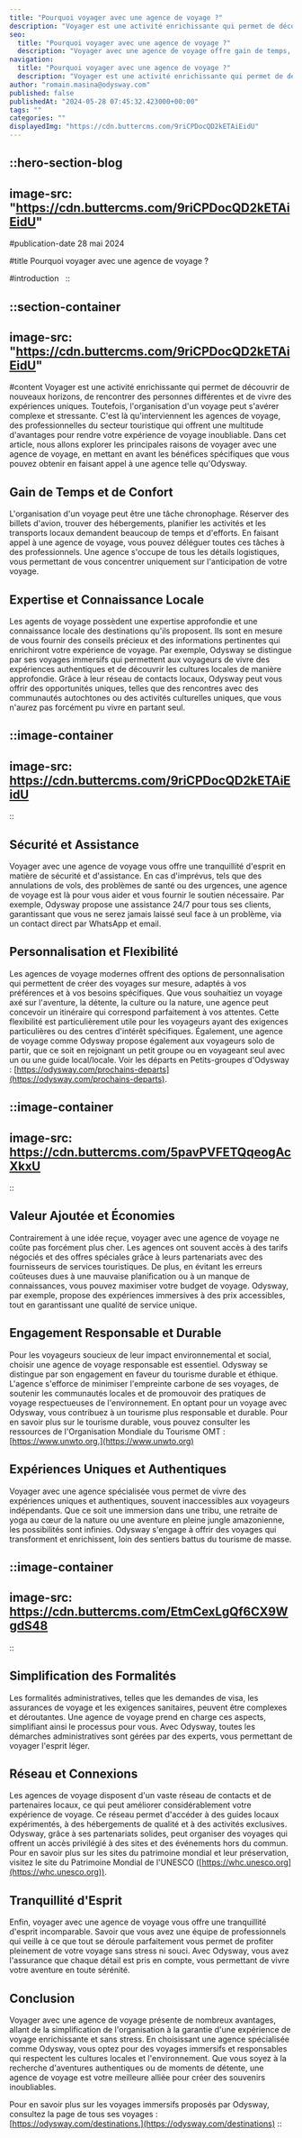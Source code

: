 ```yaml
---
title: "Pourquoi voyager avec une agence de voyage ?"
description: "Voyager est une activité enrichissante qui permet de découvrir de nouveaux horizons, de rencontrer des personnes différentes et de vivre des expériences uniques. Toutefois, l'organisation d'un voyage peut s'avérer complexe et stressante. C'est là qu'interviennent les agences de voyage, des professionnelles du secteur touristique qui offrent une multitude d'avantages pour ..."
seo:
  title: "Pourquoi voyager avec une agence de voyage ?"
  description: "Voyager avec une agence de voyage offre gain de temps, expertise locale, sécurité, personnalisation et économies grâce aux tarifs négociés. Découvrez les avantages d'un voyage organisé pour des expériences uniques, authentiques et responsables."
navigation:
  title: "Pourquoi voyager avec une agence de voyage ?"
  description: "Voyager est une activité enrichissante qui permet de découvrir de nouveaux horizons, de rencontrer des personnes différentes et de vivre des expériences uniques. Toutefois, l'organisation d'un voyage peut s'avérer complexe et stressante. C'est là qu'interviennent les agences de voyage, des professionnelles du secteur touristique qui offrent une multitude d'avantages pour ..."
author: "romain.masina@odysway.com"
published: false
publishedAt: "2024-05-28 07:45:32.423000+00:00"
tags: ""
categories: ""
displayedImg: "https://cdn.buttercms.com/9riCPDocQD2kETAiEidU"
---
```


::hero-section-blog
---
image-src: "https://cdn.buttercms.com/9riCPDocQD2kETAiEidU"
---
#publication-date
28 mai 2024

#title
Pourquoi voyager avec une agence de voyage ?

#introduction
 
::

::section-container
---
image-src: "https://cdn.buttercms.com/9riCPDocQD2kETAiEidU"
---
#content
Voyager est une activité enrichissante qui permet de découvrir de nouveaux horizons, de rencontrer des personnes différentes et de vivre des expériences uniques. Toutefois, l'organisation d'un voyage peut s'avérer complexe et stressante. C'est là qu'interviennent les agences de voyage, des professionnelles du secteur touristique qui offrent une multitude d'avantages pour rendre votre expérience de voyage inoubliable. Dans cet article, nous allons explorer les principales raisons de voyager avec une agence de voyage, en mettant en avant les bénéfices spécifiques que vous pouvez obtenir en faisant appel à une agence telle qu'Odysway.

## Gain de Temps et de Confort

L'organisation d'un voyage peut être une tâche chronophage. Réserver des billets d'avion, trouver des hébergements, planifier les activités et les transports locaux demandent beaucoup de temps et d'efforts. En faisant appel à une agence de voyage, vous pouvez déléguer toutes ces tâches à des professionnels. Une agence s'occupe de tous les détails logistiques, vous permettant de vous concentrer uniquement sur l'anticipation de votre voyage.

## Expertise et Connaissance Locale

Les agents de voyage possèdent une expertise approfondie et une connaissance locale des destinations qu'ils proposent. Ils sont en mesure de vous fournir des conseils précieux et des informations pertinentes qui enrichiront votre expérience de voyage. Par exemple, Odysway se distingue par ses voyages immersifs qui permettent aux voyageurs de vivre des expériences authentiques et de découvrir les cultures locales de manière approfondie. Grâce à leur réseau de contacts locaux, Odysway peut vous offrir des opportunités uniques, telles que des rencontres avec des communautés autochtones ou des activités culturelles uniques, que vous n'aurez pas forcément pu vivre en partant seul.

::image-container
---
image-src: https://cdn.buttercms.com/9riCPDocQD2kETAiEidU
---
::

## Sécurité et Assistance

Voyager avec une agence de voyage vous offre une tranquillité d'esprit en matière de sécurité et d'assistance. En cas d'imprévus, tels que des annulations de vols, des problèmes de santé ou des urgences, une agence de voyage est là pour vous aider et vous fournir le soutien nécessaire. Par exemple, Odysway propose une assistance 24/7 pour tous ses clients, garantissant que vous ne serez jamais laissé seul face à un problème, via un contact direct par WhatsApp et email.

## Personnalisation et Flexibilité

Les agences de voyage modernes offrent des options de personnalisation qui permettent de créer des voyages sur mesure, adaptés à vos préférences et à vos besoins spécifiques. Que vous souhaitiez un voyage axé sur l'aventure, la détente, la culture ou la nature, une agence peut concevoir un itinéraire qui correspond parfaitement à vos attentes. Cette flexibilité est particulièrement utile pour les voyageurs ayant des exigences particulières ou des centres d'intérêt spécifiques. Également, une agence de voyage comme Odysway propose également aux voyageurs solo de partir, que ce soit en rejoignant un petit groupe ou en voyageant seul avec un ou une guide local/locale. Voir les départs en Petits-groupes d'Odysway : [https://odysway.com/prochains-departs](https://odysway.com/prochains-departs).

::image-container
---
image-src: https://cdn.buttercms.com/5pavPVFETQqeogAcXkxU
---
::

## Valeur Ajoutée et Économies

Contrairement à une idée reçue, voyager avec une agence de voyage ne coûte pas forcément plus cher. Les agences ont souvent accès à des tarifs négociés et des offres spéciales grâce à leurs partenariats avec des fournisseurs de services touristiques. De plus, en évitant les erreurs coûteuses dues à une mauvaise planification ou à un manque de connaissances, vous pouvez maximiser votre budget de voyage. Odysway, par exemple, propose des expériences immersives à des prix accessibles, tout en garantissant une qualité de service unique.

## Engagement Responsable et Durable

Pour les voyageurs soucieux de leur impact environnemental et social, choisir une agence de voyage responsable est essentiel. Odysway se distingue par son engagement en faveur du tourisme durable et éthique. L'agence s'efforce de minimiser l'empreinte carbone de ses voyages, de soutenir les communautés locales et de promouvoir des pratiques de voyage respectueuses de l'environnement. En optant pour un voyage avec Odysway, vous contribuez à un tourisme plus responsable et durable. Pour en savoir plus sur le tourisme durable, vous pouvez consulter les ressources de l'Organisation Mondiale du Tourisme OMT : [https://www.unwto.org.](https://www.unwto.org)

## Expériences Uniques et Authentiques

Voyager avec une agence spécialisée vous permet de vivre des expériences uniques et authentiques, souvent inaccessibles aux voyageurs indépendants. Que ce soit une immersion dans une tribu, une retraite de yoga au cœur de la nature ou une aventure en pleine jungle amazonienne, les possibilités sont infinies. Odysway s'engage à offrir des voyages qui transforment et enrichissent, loin des sentiers battus du tourisme de masse.

::image-container
---
image-src: https://cdn.buttercms.com/EtmCexLgQf6CX9WgdS48
---
::

## Simplification des Formalités

Les formalités administratives, telles que les demandes de visa, les assurances de voyage et les exigences sanitaires, peuvent être complexes et déroutantes. Une agence de voyage prend en charge ces aspects, simplifiant ainsi le processus pour vous. Avec Odysway, toutes les démarches administratives sont gérées par des experts, vous permettant de voyager l'esprit léger.

## Réseau et Connexions

Les agences de voyage disposent d'un vaste réseau de contacts et de partenaires locaux, ce qui peut améliorer considérablement votre expérience de voyage. Ce réseau permet d'accéder à des guides locaux expérimentés, à des hébergements de qualité et à des activités exclusives. Odysway, grâce à ses partenariats solides, peut organiser des voyages qui offrent un accès privilégié à des sites et des événements hors du commun. Pour en savoir plus sur les sites du patrimoine mondial et leur préservation, visitez le site du Patrimoine Mondial de l'UNESCO ([https://whc.unesco.org](https://whc.unesco.org)).

## Tranquillité d'Esprit

Enfin, voyager avec une agence de voyage vous offre une tranquillité d'esprit incomparable. Savoir que vous avez une équipe de professionnels qui veille à ce que tout se déroule parfaitement vous permet de profiter pleinement de votre voyage sans stress ni souci. Avec Odysway, vous avez l'assurance que chaque détail est pris en compte, vous permettant de vivre votre aventure en toute sérénité.

## Conclusion

Voyager avec une agence de voyage présente de nombreux avantages, allant de la simplification de l'organisation à la garantie d'une expérience de voyage enrichissante et sans stress. En choisissant une agence spécialisée comme Odysway, vous optez pour des voyages immersifs et responsables qui respectent les cultures locales et l'environnement. Que vous soyez à la recherche d'aventures authentiques ou de moments de détente, une agence de voyage est votre meilleure alliée pour créer des souvenirs inoubliables.

Pour en savoir plus sur les voyages immersifs proposés par Odysway, consultez la page de tous ses voyages : [https://odysway.com/destinations.](https://odysway.com/destinations)
::
